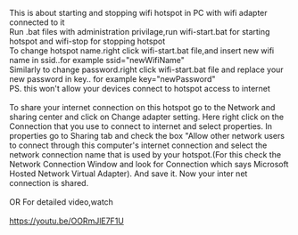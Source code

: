 This is about starting and stopping wifi hotspot in PC with wifi adapter connected to it <br>
Run .bat files with administration privilage,run wifi-start.bat for starting hotspot and wifi-stop for stopping hotspot<br>
To change hotspot name.right click wifi-start.bat file,and insert new wifi name in ssid..for example  ssid="newWifiName" <br>
Similarly to change password.right click wifi-start.bat file and replace your new password in key.. for example key="newPassword"<br>
PS. this won't allow your devices connect to hotspot  access to internet<br>
<br>
To share your internet connection on this hotspot go to the Network and sharing center and click on Change adapter setting. Here right click on the Connection that you use to connect to internet and select properties. In properties go to Sharing tab and check the box "Allow other network users to connect through this computer's internet connection and select the network connection name that is used by your hotspot.(For this check the Network Connection Window and look for Connection which says Microsoft Hosted Network Virtual Adapter). And save it. Now your inter net connection is shared.
<br><br>
OR For detailed video,watch<br>
<br>
https://youtu.be/OORmJlE7F1U
